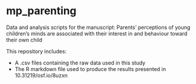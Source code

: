 # mp_parenting

Data and analysis scripts for the manuscript: Parents’ perceptions of young children’s minds are associated with their interest in and behaviour toward their own child

This repository includes:

- A .csv files containing the raw data used in this study
- The R markdown file used to produce the results presented in 10.31219/osf.io/8uzxn
